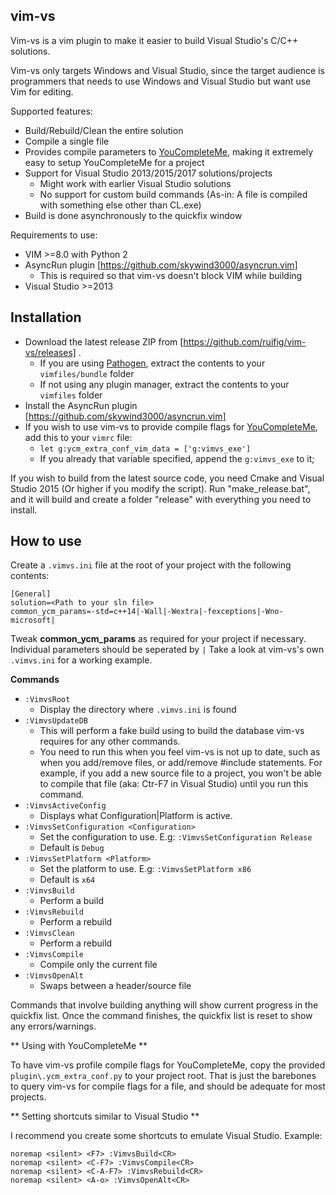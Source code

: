 vim-vs
------

Vim-vs is a vim plugin to make it easier to build Visual Studio's C/C++ solutions.

Vim-vs only targets Windows and Visual Studio, since the target audience is programmers that needs to use Windows and Visual Studio but want use Vim for editing.

Supported features:

* Build/Rebuild/Clean the entire solution 
* Compile a single file
* Provides compile parameters to [YouCompleteMe](https://github.com/Valloric/YouCompleteMe), making it extremely easy to setup YouCompleteMe for a project
* Support for Visual Studio 2013/2015/2017 solutions/projects
	* Might work with earlier Visual Studio solutions
	* No support for custom build commands (As-in: A file is compiled with something else other than CL.exe)
* Build is done asynchronously to the quickfix window

Requirements to use:

* VIM >=8.0 with Python 2
* AsyncRun plugin [https://github.com/skywind3000/asyncrun.vim]
	* This is required so that vim-vs doesn't block VIM while building
* Visual Studio >=2013

Installation
------------

* Download the latest release ZIP from [https://github.com/ruifig/vim-vs/releases] .
	* If you are using [Pathogen](https://github.com/tpope/vim-pathogen), extract the contents to your ```vimfiles/bundle``` folder
	* If not using any plugin manager, extract the contents to your ```vimfiles``` folder
* Install the AsyncRun plugin [https://github.com/skywind3000/asyncrun.vim]
* If you wish to use vim-vs to provide compile flags for [YouCompleteMe](https://github.com/Valloric/YouCompleteMe), add this to your ```vimrc``` file:
	* ```let g:ycm_extra_conf_vim_data = ['g:vimvs_exe']```
	* If you already that variable specified, append the ```g:vimvs_exe``` to it;

If you wish to build from the latest source code, you need Cmake and Visual Studio 2015 (Or higher if you modify the script). Run "make_release.bat", and it will build and create a folder "release" with everything you need to install.


How to use
-----------

Create a ```.vimvs.ini``` file at the root of your project with the following contents:

```
[General]
solution=<Path to your sln file>
common_ycm_params=-std=c++14|-Wall|-Wextra|-fexceptions|-Wno-microsoft|
```

Tweak **common_ycm_params** as required for your project if necessary. Individual parameters should be seperated by ```|```
Take a look at vim-vs's own ```.vimvs.ini``` for a working example.

**Commands**

* ```:VimvsRoot```
	* Display the directory where ```.vimvs.ini``` is found
* ```:VimvsUpdateDB```
	* This will perform a fake build using to build the database vim-vs requires for any other commands.
	* You need to run this when you feel vim-vs is not up to date, such as when you add/remove files, or add/remove #include statements. For example, if you add a new source file to a project, you won't be able to compile that file (aka: Ctr-F7 in Visual Studio) until you run this command.
* ```:VimvsActiveConfig```
	* Displays what Configuration|Platform is active.
* ```:VimvsSetConfiguration <Configuration>```
	* Set the configuration to use. E.g: ```:VimvsSetConfiguration Release```
	* Default is ```Debug```
* ```:VimvsSetPlatform <Platform>```
	* Set the platform to use. E.g: ```:VimvsSetPlatform x86```
	* Default is ```x64```
* ```:VimvsBuild```
	* Perform a build
* ```:VimvsRebuild```
	* Perform a rebuild
* ```:VimvsClean```
	* Perform a rebuild
* ```:VimvsCompile```
	* Compile only the current file
* ```:VimvsOpenAlt```
	* Swaps between a header/source file

Commands that involve building anything will show current progress in the quickfix list. Once the command finishes, the quickfix list is reset to show any errors/warnings.

** Using with YouCompleteMe **

To have vim-vs profile compile flags for YouCompleteMe, copy the provided ```plugin\.ycm_extra_conf.py``` to your project root. That is just the barebones to query vim-vs for compile flags for a file, and should be adequate for most projects.

** Setting shortcuts similar to Visual Studio **

I recommend you create some shortcuts to emulate Visual Studio. Example:

```
noremap <silent> <F7> :VimvsBuild<CR>
noremap <silent> <C-F7> :VimvsCompile<CR>
noremap <silent> <C-A-F7> :VimvsRebuild<CR>
noremap <silent> <A-o> :VimvsOpenAlt<CR>
```


